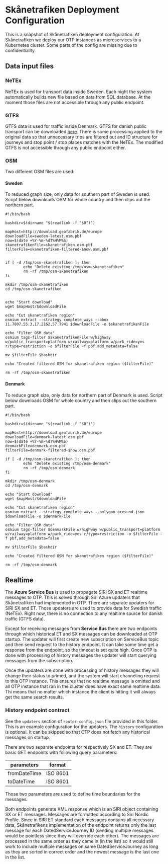 # Skånetrafiken Deployment Configuration

This is a snapshot of Skånetrafiken deployment configuration. At Skånetrafiken we deploy our OTP
instances as microservices to a Kubernetes cluster. Some parts of the config are missing due to
confidentiality.

## Data input files

### NeTEx

NeTEx is used for transport data inside Sweden. Each night the system automatically builds new file
based on
data from SQL database. At the moment those files are not accessible through any public
endpoint.

### GTFS

GTFS data is used for traffic inside Denmark. GTFS for danish public transport can be
downloaded [here](https://transitfeeds.com/p/rejseplanen/705?p=1). There is some processing applied
to the original data so that unnecessary trips are filtered out and ID structure for journeys and
stop point / stop places matches with the NeTEx. The modified GTFS is not accessible through any
public
endpoint either.

### OSM

Two different OSM files are used:

#### Sweden

To reduced graph size, only data for southern part of Sweden is used. Script below downloads OSM
for whole country and then clips out the northern part.

```
#!/bin/bash

bashdir=$(dirname "$(readlink -f "$0")")

mapHost=http://download.geofabrik.de/europe
downloadFile=sweden-latest.osm.pbf
now=$(date +%Y-%m-%dT%H%M%S)
skanetrafikenFile=skanetrafiken.osm.pbf
filterFile=skanetrafiken-filtered-$now.osm.pbf


if [ -d /tmp/osm-skanetrafiken ]; then
        echo "Delete existing /tmp/osm-skanetrafiken"
        rm -rf /tmp/osm-skanetrafiken
fi

mkdir /tmp/osm-skanetrafiken
cd /tmp/osm-skanetrafiken


echo "Start download"
wget $mapHost/$downloadFile

echo "Cut skanetrafiken region"
osmium extract --strategy complete_ways --bbox 11.7807,55.3,17.2162,57.7941 $downloadFile -o $skanetrafikenFile

echo "Filter OSM data"
osmium tags-filter $skanetrafikenFile w/highway w/public_transport=platform w/railway=platform w/park_ride=yes r/type=restriction -o $filterFile -f pbf,add_metadata=false

mv $filterFile $bashdir

echo "Created filtered OSM for skanetrafiken region ($filterFile)"

rm -rf /tmp/osm-skanetrafiken
```

#### Denmark

To reduce graph size, only data for northern part of Denmark is used. Script below downloads OSM
for whole country and then clips out the southern part.

```
#!/bin/bash

bashdir=$(dirname "$(readlink -f "$0")")

mapHost=http://download.geofabrik.de/europe
downloadFile=denmark-latest.osm.pbf
now=$(date +%Y-%m-%dT%H%M%S)
denmarkFile=denmark.osm.pbf
filterFile=denmark-filtered-$now.osm.pbf

if [ -d /tmp/osm-skanetrafiken ]; then
        echo "Delete existing /tmp/osm-denmark"
        rm -rf /tmp/osm-denmark
fi

mkdir /tmp/osm-denmark
cd /tmp/osm-denmark

echo "Start download"
wget $mapHost/$downloadFile

echo "Cut skanetrafiken region"
osmium extract --strategy complete_ways --polygon oresund.json $downloadFile -o $denmarkFile

echo "Filter OSM data"
osmium tags-filter $denmarkFile w/highway w/public_transport=platform w/railway=platform w/park_ride=yes r/type=restriction -o $filterFile -f pbf,add_metadata=false

mv $filterFile $bashdir

echo "Created filtered OSM for skanetrafiken region ($filterFile)"

rm -rf /tmp/osm-denmark
```

## Realtime

The **Azure Service Bus** is used to propagate SIRI SX and ET realtime messages to OTP.
This is solved through Siri Azure updaters that Skånetrafiken had implemented in OTP. There are
separate updaters for SIRI SX and ET.
Those updaters are used to provide data for Swedish traffic (NeTEx). Right now, there is no
connection to any realtime source for danish traffic (GTFS data).

Except for receiving messages from **Service Bus** there are two endpoints through which historical
ET and SX messages can be downloaded at OTP startup.
The updater will first create new subscription on ServiceBus topic and then send request to the
history endpoint.
It can take some time get a response from the endpoint, so the timeout is set quite high.
Once OTP is done with processing of history messages the updater will start querying messages from
the subscription.

Once the updaters are done with processing of history messages they will change their status to
primed,
and the system will start channeling request to this OTP instance.
This ensures that no realtime message is omitted and all OTP instance that ran in the
cluster does have exact same realtime data.
Thi means that no matter which instance the client is hitting it will always get the same search
results.

### History endpoint contract

See the `updaters` section of `router-config.json` file provided in this folder. This is an example
configuration for the updaters. The `history` configuration is optional. It can be skipped so that
OTP does not fetch any historical messages on startup.

There are two separate endpoints for respectively SX and ET. They are basic GET endpoints with
following query parameters:

| parameters   | format      |
|--------------|-------------|
| fromDateTime | ISO 8601    |
| toDateTime   | ISO 8601    |

Those two parameters are used to define time boundaries for the messages.

Both endpoints generate XML response which is an SIRI object containing SX or ET messages. Messages
are
formatted according to Siri Nordic Profile.
Since in SIRI ET standard each messages contains all necessary data, Skånetrafikens implementation
of the
endpoint returns only the last message
for each DatedServiceJourney ID (sending multiple messages would be pointless since they will
override each other).
The messages are processed in the same order as they came in (in the list) so it would still work
to include multiple messages on same DatedServiceJourney as long as they are sorted in correct order
and the newest message is the last one in the list.






